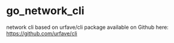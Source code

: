 # go_network_cli
network cli based on urfave/cli package available on Github here: https://github.com/urfave/cli
